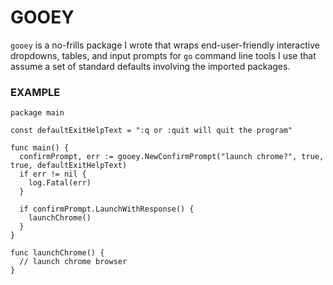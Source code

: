# GOOEY

`gooey` is a no-frills package I wrote that wraps end-user-friendly interactive dropdowns, tables, and input prompts for `go` command line tools I use that assume a set of standard defaults involving the imported packages.

### EXAMPLE

```
package main

const defaultExitHelpText = ":q or :quit will quit the program"

func main() {
  confirmPrompt, err := gooey.NewConfirmPrompt("launch chrome?", true, true, defaultExitHelpText)
  if err != nil {
    log.Fatal(err)
  }

  if confirmPrompt.LaunchWithResponse() {
    launchChrome()
  }
}

func launchChrome() {
  // launch chrome browser
}

```